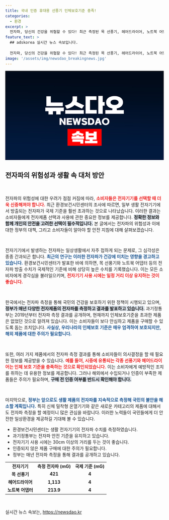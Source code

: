 ```yaml
---
title: 국내 인증 휴대용 선풍기 인체보호기준 충족!
categories:
  - 환경
excerpt: >
  전자파, 당신의 건강을 위협할 수 있다! 최근 측정된 목 선풍기, 헤어드라이어, 노트북 어댑터에서 국제 기준을 수백 배 초과하는 전자파가 검출됐다. 안전을 위해 30cm 이상의 거리 두기를 권장한다!
feature_text: >
  ## adskorea 실시간 뉴스 속보입니다.

  전자파, 당신의 건강을 위협할 수 있다! 최근 측정된 목 선풍기, 헤어드라이어, 노트북 어댑터에서 국제 기준을 수백 배 초과하는 전자파가 검출됐다. 안전을 위해 30cm 이상의 거리 두기를 권장한다!
image: '/assets/img/newsdao_breakingnews.jpg'
---
```


<p><img src="/assets/img/newsdao_breakingnews.jpg" alt="adskorea 속보" /></p>

<h2 data-ke-size="size26">전자파의 위험성과 생활 속 대처 방안</h2>

<p data-ke-size="size16">&nbsp;</p>

<p>전자파의 위험성에 대한 우려가 점점 커짐에 따라, <b><span style="color: #ee2323;">소비자들은 전자기기를 선택할 때 더욱 신중해져야 합니다.</span></b> 최근 환경보건시민센터의 조사에 따르면, 일부 생활 전자기기에서 방출되는 전자파가 국제 기준을 훨씬 초과하는 것으로 나타났습니다. 이러한 결과는 소비자들에게 전자제품 선택과 사용에 관한 중요한 정보를 제공합니다. <b><span style="background-color: #21538527;">정확한 정보와 함께 개인의 안전을 고려한 선택이 필수적입니다.</span></b> 본 글에서는 전자파의 위험성과 이에 대한 정부의 대책, 그리고 소비자들이 알아야 할 안전 지침에 대해 살펴보겠습니다.</p>

<p data-ke-size="size16">&nbsp;</p>

<p>전자기기에서 발생하는 전자파는 일상생활에서 자주 접하게 되는 문제로, 그 심각성은 종종 간과되곤 합니다. <b><span style="color: #1a5490;">최근의 연구는 이러한 전자파가 건강에 미치는 영향을 경고하고 있습니다.</span></b> 환경보건시민센터가 발표한 바에 의하면, 목 선풍기와 노트북 어댑터 등의 전자파 방출 수치가 국제적인 기준에 비해 상당히 높은 수치를 기록했습니다. 이는 모든 소비자에게 경각심을 불러일으키며, <b><span style="color: #ee2323;">전자기기 사용 시에는 일정 거리 이상 유지하는 것이 좋습니다.</span></b> </p>

<p data-ke-size="size16">&nbsp;</p>

<p>한국에서는 전자파 측정을 통해 국민의 건강을 보호하기 위한 정책이 시행되고 있으며, <b><span style="background-color: #21538527;">정부가 매년 다양한 전자제품의 전자파를 측정하고 결과를 발표하고 있습니다.</span></b> 과기정통부는 2019년부터 전자파 측정 결과를 공개하며, 현재까지 인체보호기준을 초과한 제품은 없었던 것으로 알려져 있습니다. 이는 소비자들이 보다 안심하고 제품을 구매할 수 있도록 돕는 조치입니다. <b><span style="color: #1a5490;">사실상, 우리나라의 인체보호 기준은 매우 엄격하여 보호되지만, 해외 제품에 대한 주의가 필요합니다.</span></b></p>

<p data-ke-size="size16">&nbsp;</p>

<p>또한, 여러 가지 제품에서의 전자파 측정 결과를 통해 소비자들이 의사결정을 할 때 필요한 정보를 제공받을 수 있습니다. <b><span style="color: #ee2323;">예를 들어, 시중에 유통되는 각종 선풍기와 헤어드라이어는 인체 보호 기준을 충족하는 것으로 확인되었습니다.</span></b> 이는 소비자에게 예방적인 조치를 취하는 데 유용한 정보를 제공합니다. 그러나 해외에서 수입되거나 인증이 부족한 제품들은 주의가 필요하며, <b><span style="background-color: #21538527;">구매 전 인증 여부를 반드시 확인해야 합니다.</span></b></p>

<p data-ke-size="size16">&nbsp;</p>

<p>마지막으로, <b><span style="color: #1a5490;">정부는 앞으로도 생활 제품의 전자파를 지속적으로 측정해 국민의 불안을 해소할 계획입니다.</span></b> 특히 신체 밀착형 온열기기와 같은 새로운 카테고리의 제품에 대해서도 전자파 측정을 할 예정이니 많은 관심을 바랍니다. 이러한 노력들이 국민들에게 더 안전한 일상환경을 제공하길 기대해 볼 수 있습니다.</p>

<ul>
<li>환경보건시민센터는 생활 전자기기의 전자파 수치를 측정하였습니다.</li>
<li>과기정통부는 전자파 안전 기준을 유지하고 있습니다.</li>
<li>전자기기 사용 시에는 30cm 이상의 거리를 두는 것이 좋습니다.</li>
<li>인증되지 않은 제품 구매에 대한 주의가 필요합니다.</li>
<li>정부는 매년 전자파 측정을 통해 결과를 공개하고 있습니다.</li>
</ul>

<table style="width: 100%;">
<tr>
<td style="text-align: center; height: 17px;"><b>전자기기</b></td>
<td style="text-align: center; height: 17px;"><b>측정 전자파 (mG)</b></td>
<td style="text-align: center; height: 17px;"><b>국제 기준 (mG)</b></td>
</tr>
<tr>
<td style="text-align: center; height: 17px;"><b>목 선풍기</b></td>
<td style="text-align: center; height: 17px;"><b>421</b></td>
<td style="text-align: center; height: 17px;"><b>4</b></td>
</tr>
<tr>
<td style="text-align: center; height: 17px;"><b>헤어드라이어</b></td>
<td style="text-align: center; height: 17px;"><b>1,113</b></td>
<td style="text-align: center; height: 17px;"><b>4</b></td>
</tr>
<tr>
<td style="text-align: center; height: 17px;"><b>노트북 어댑터</b></td>
<td style="text-align: center; height: 17px;"><b>213.9</b></td>
<td style="text-align: center; height: 17px;"><b>4</b></td>
</tr>
</table>

<p data-ke-size="size16">&nbsp;</p>
실시간 뉴스 속보는, <a href="https://newsdao.kr" rel="dofollow">https://newsdao.kr</a>


